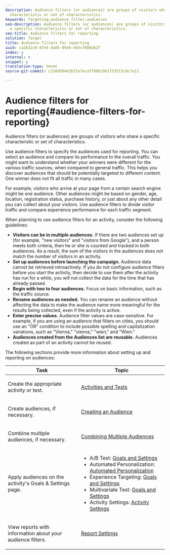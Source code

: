 ```yaml
---
description: Audience filters (or audiences) are groups of visitors who share a specific
  characteristic or set of characteristics.
keywords: Targeting;audience filter;audiences
seo-description: Audience filters (or audiences) are groups of visitors who share
  a specific characteristic or set of characteristics.
seo-title: Audience filters for reporting
solution: Target
title: Audience filters for reporting
uuid: ca2632c0-87e4-4a85-95e6-e63cf800ab2f
index: y
internal: n
snippet: y
translation-type: tm+mt
source-git-commit: c228d50443bf2e7ecaff00b2961f535f3c0c7a11

---
```



# Audience filters for reporting{#audience-filters-for-reporting}

Audience filters (or audiences) are groups of visitors who share a specific characteristic or set of characteristics.

Use audience filters to specify the audiences used for reporting. You can select an audience and compare its performance to the overall traffic. You might want to understand whether your winners were different for the various traffic sources, when compared to general traffic. This helps you discover audiences that should be potentially targeted to different content. One winner does not fit all traffic in many cases.

For example, visitors who arrive at your page from a certain search engine might be one audience. Other audiences might be based on gender, age, location, registration status, purchase history, or just about any other detail you can collect about your visitors. Use audience filters to divide visitor traffic and compare experience performance for each traffic segment.

When planning to use audience filters for an activity, consider the following guidelines:

* **Visitors can be in multiple audiences.** If there are two audiences set up (for example, "new visitors" and "visitors from Google"), and a person meets both criteria, then he or she is counted and tracked in both audiences. As a result, the sum of the visitors in the audiences does not match the number of visitors in an activity.
* **Set up audiences before launching the campaign.** Audience data cannot be retrieved retroactively. If you do not configure audience filters before you start the activity, then decide to use them after the activity has run for a while, you will not collect the data for the time that has already passed.
* **Begin with two to four audiences.** Focus on basic information, such as the traffic source.
* **Rename audiences as needed.** You can rename an audience without affecting the data to make the audience name more meaningful for the results being collected, even if the activity is active.
* **Enter precise values.** Audience filter values are case-sensitive. For example, if you are using an audience that filters on cities, you should use an "OR" condition to include possible spelling and capitalization variations, such as "Vienna," "vienna," "wien," and "Wien."
* **Audiences created from the Audiences list are reusable.** Audiences created as part of an activity cannot be reused.

The following sections provide more information about setting up and reporting on audiences:

<table id="table_80F80A3C9BFE44329F1F0AADB5FDAF53"> 
 <thead> 
  <tr> 
   <th colname="col1" class="entry"> Task </th> 
   <th colname="col2" class="entry"> Topic </th> 
  </tr>
 </thead>
 <tbody> 
  <tr> 
   <td colname="col1"> <p>Create the appropriate activity or test. </p> </td> 
   <td colname="col2"> <p><a href="../c-intro/target-key-concepts.md#section_BEA0A0C51A8847579B566060206DE7E8" format="dita" scope="local"> Activities and Tests</a> </p> </td> 
  </tr> 
  <tr> 
   <td colname="col1"> <p>Create audiences, if necessary. </p> </td> 
   <td colname="col2"> <p><a href="../c-target/c-audiences/t-create-audience.md#task_E18BD77A9A8F4ED0AC50569F94556558" format="dita" scope="local"> Creating an Audience</a> </p> </td> 
  </tr> 
  <tr> 
   <td colname="col1"> <p>Combine multiple audiences, if necessary. </p> </td> 
   <td colname="col2"> <p><a href="../c-target/c-combining-multiple-audiences.md#concept_A7386F1EA4394BD2AB72399C225981E5" format="dita" scope="local"> Combining Multiple Audiences</a> </p> </td> 
  </tr> 
  <tr> 
   <td colname="col1"> <p>Apply audiences on the activity's <span class="wintitle"> Goals &amp; Settings</span> page. </p> </td> 
   <td colname="col2"> <p> 
     <ul id="ul_1634445C235F4FB7B07108EC335709FC"> 
      <li id="li_1E3FD1C5E3574933AF8E3B603AF593FE">A/B Test: <a href="../c-activities/t-test-ab/t-test-create-ab/r-ab-goals-and-settings.md#reference_B25389FD6F3A4989801E740364B089CC" format="dita" scope="local"> Goals and Settings</a> </li> 
      <li id="li_D568A47623054F198FA19C0DE89EBB7B">Automated Personalization: <a href="../c-activities/t-automated-personalization/t-automated-personalization.md#task_8AAF837796D74CF893CA2F88BA1491C9" format="dita" scope="local"> Automated Personalization</a> </li> 
      <li id="li_53AB587AAF024EDA9A63717F6D2236FE">Experience Targeting: <a href="../c-activities/t-experience-target/t-xt-create/r-xt-goals-and-settings.md#reference_B25389FD6F3A4989801E740364B089CC" format="dita" scope="local"> Goals and Settings</a> </li> 
      <li id="li_14EC76ACC56647BC8CC6A10065E25B78">Multivariate Test: <a href="../c-activities/c-multivariate-testing/t-create-multivariate-test/r-goals-and-settings.md#reference_B25389FD6F3A4989801E740364B089CC" format="dita" scope="local"> Goals and Settings</a> </li> 
      <li id="li_4F53678E97B449DDB6C9ED07C2D1CF47">Activity Settings: <a href="../c-activities/t-activity-settings.md#task_C6B2FF8374724933BE79A83549B9CD02" format="dita" scope="local"> Activity Settings</a> </li> 
     </ul> </p> </td> 
  </tr> 
  <tr> 
   <td colname="col1"> <p>View reports with information about your audience filters. </p> </td> 
   <td colname="col2"> <p><a href="../c-reports/c-report-settings/c-report-settings.md#concept_3A80D5A394EC4B639DC715E06085BDB0" format="dita" scope="local"> Report Settings</a> </p> </td> 
  </tr> 
 </tbody> 
</table>

